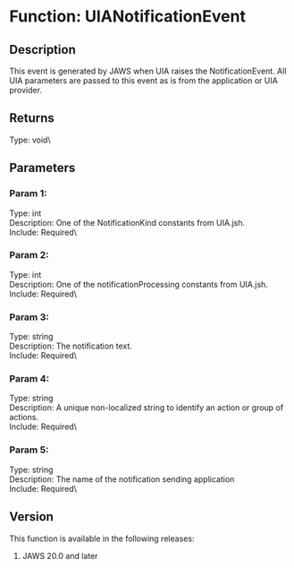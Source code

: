 # Function: UIANotificationEvent

## Description

This event is generated by JAWS when UIA raises the NotificationEvent.
All UIA parameters are passed to this event as is from the application
or UIA provider.

## Returns

Type: void\

## Parameters

### Param 1:

Type: int\
Description: One of the NotificationKind constants from UIA.jsh.\
Include: Required\

### Param 2:

Type: int\
Description: One of the notificationProcessing constants from UIA.jsh.\
Include: Required\

### Param 3:

Type: string\
Description: The notification text.\
Include: Required\

### Param 4:

Type: string\
Description: A unique non-localized string to identify an action or
group of actions.\
Include: Required\

### Param 5:

Type: string\
Description: The name of the notification sending application\
Include: Required\

## Version

This function is available in the following releases:

1.  JAWS 20.0 and later
